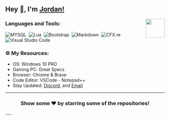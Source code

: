 ## Hey 👋, I'm [Jordan!](https://github.com/BreezyTheDeveloper)
<img align="right" height="60" width="60" alt="" src="https://cdn.discordapp.com/attachments/756590322921767002/810784341286060062/2314.gifhttps://cdn.discordapp.com/attachments/1133272121225781361/1133272967095275640/standard.gif"/>


### Languages and Tools:
![MYSQL](https://img.shields.io/badge/-MySQL-333333?style=flat&logo=mysql)&nbsp;
![Lua](https://img.shields.io/badge/-Lua-333333?style=flat&logo=lua)&nbsp;
![Bootstrap](https://img.shields.io/badge/-bootstrap-333333?style=flat&logo=bootstrap)&nbsp;
![Markdown](https://img.shields.io/badge/-markdown-333333?style=flat&logo=markdown)&nbsp;
![CFX.re](https://forum.cfx.re/uploads/default/optimized/4X/3/8/7/38769c61a46ed86700c737079f043c5ae89673a0_2_32x32.png)&nbsp;
![Visual Studio Code](https://img.shields.io/badge/-Visual%20Studio%20Code-333333?style=flat&logo=visual-studio-code&logoColor=007ACC)&nbsp;


### ⚙️ My Resources:

- OS: Windows 10 PRO
- Gaming PC: Great Specs
- Browser: Chrome & Brave
- Code Editor: VSCode - Notepad++ 
- Stay Updated: [Discord](https://discord.gg/cUxwn4DREj), and [Email](mailto:camsjj2018@gmail.com)

---
<h3 align=center>Show some ❤️ by starring some of the repositories!</h3>
---

